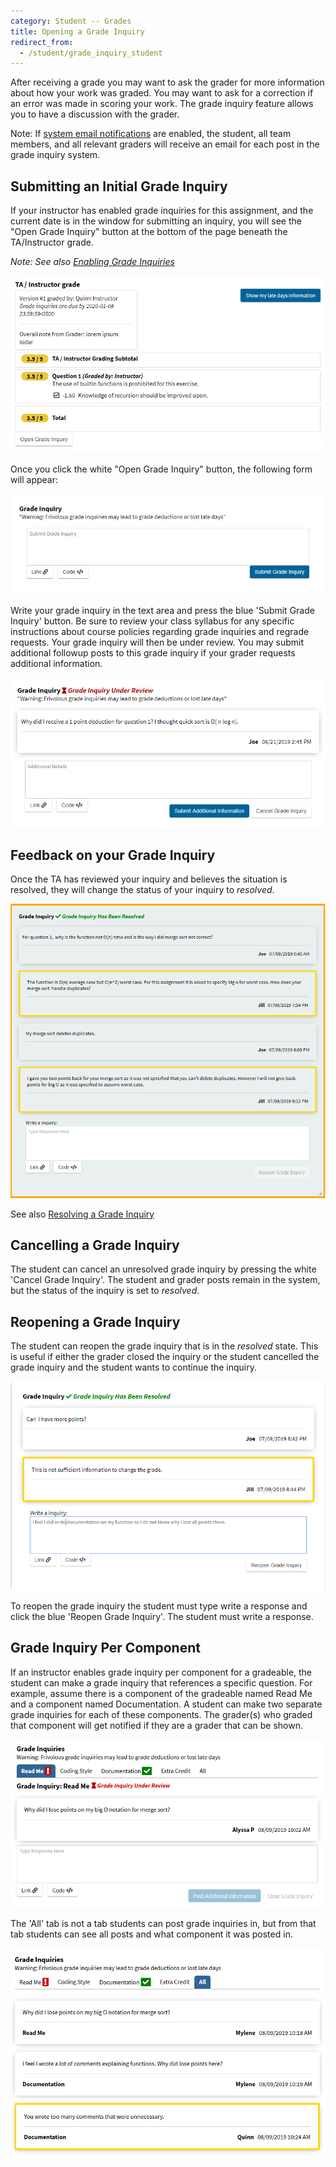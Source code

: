 ```yaml
---
category: Student -- Grades
title: Opening a Grade Inquiry
redirect_from:
  - /student/grade_inquiry_student
---
```



After receiving a grade you may want to ask the grader for more
information about how your work was graded.  You may want to ask for a
correction if an error was made in scoring your work.  The grade
inquiry feature allows you to have a discussion with the grader.

Note: If [system email notifications](/sysadmin/email_configuration)
are enabled, the student, all team members, and all relevant graders
will receive an email for each post in the grade inquiry system.


## Submitting an Initial Grade Inquiry

If your instructor has enabled grade inquiries for this assignment,
and the current date is in the window for submitting an inquiry, you
will see the "Open Grade Inquiry" button at the bottom of the page
beneath the TA/Instructor grade.

_Note: See also [Enabling Grade Inquiries](/instructor/grade_inquiry_instructor)_

![](/images/grade_inquiry/student_submit_grade_inquiry.PNG)

Once you click the white "Open Grade Inquiry" button, the following form will appear:

![](/images/grade_inquiry/grade_inquiry_form.PNG)

Write your grade inquiry in the text area and press the blue 'Submit
Grade Inquiry' button.  Be sure to review your class syllabus for any
specific instructions about course policies regarding grade inquiries
and regrade requests.  Your grade inquiry will then be under review.
You may submit additional followup posts to this grade inquiry if your grader
requests additional information.

![](/images/grade_inquiry/student_pending_grade_inquiry.PNG)


## Feedback on your Grade Inquiry

Once the TA has reviewed your inquiry and believes the situation is
resolved, they will change the status of your inquiry to *resolved*.

![](/images/grade_inquiry/feedback_grade_inquiry.PNG)


See also [Resolving a Grade Inquiry](/grader/grade_inquiry_grader)


## Cancelling a Grade Inquiry

The student can cancel an unresolved grade inquiry by pressing the
white 'Cancel Grade Inquiry'.  The student and grader posts remain in
the system, but the status of the inquiry is set to *resolved*.


## Reopening a Grade Inquiry

The student can reopen the grade inquiry that is in the *resolved*
state. This is useful if either the grader closed the inquiry or the student cancelled the grade inquiry and the student wants to continue the inquiry.

![](/images/grade_inquiry/student_reopen_grade_inquiry.PNG)

To reopen the grade inquiry the student must type write a response and click the blue 'Reopen Grade Inquiry'. The student must write a response.

## Grade Inquiry Per Component

If an instructor enables grade inquiry per component for a gradeable, the student can make a grade inquiry that references a specific question. For example, assume there is a component of the gradeable named Read Me and a component named Documentation. A student can make two separate grade inquiries for each of these components. The grader(s) who graded that component will get notified if they are a grader that can be shown.

![](/images/grade_inquiry/student_grade_inquiry_per_component.PNG)

The 'All' tab is not a tab students can post grade inquiries in, but from that tab students can see all posts and what component it was posted in.

![](/images/grade_inquiry/student_all_tab_grade_inquiry_per_component.PNG) 